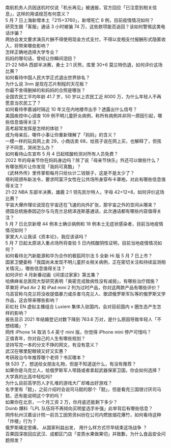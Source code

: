 南航机务人员因送机时仅说「机长再见」被通报，官方回应「已注意到相关信息」，这样的用语规范有何意义？  
5 月 7 日上海新增本土「215+3760」，新增死亡 8 例，目前疫情情况如何？  
研究生跟「客服」通话 3 小时被骗 74 万，这些款项能否追回？该如何警惕这类电话诈骗？  
两协会发文要求演员片酬不得使用现金方式支付，不得以变相支付报酬形式隐匿收入，将带来哪些影响？  
怎样正确地选择大学专业？  
妈妈的哪句话，曾经让你瞬间泪目？  
21-22 NBA 西部半决赛，勇士 2:1 灰熊，库里 30+6 莫兰特伤退，如何评价这场比赛？  
如何看待中国人民大学正式退出世界排名？  
为什么说 3nm 是现在芯片制程的天花板？  
你最不舍得删掉的和妈妈的合照是哪张？  
全国农民工平均年龄 41.7 岁，50 岁以上农民工近 8000 万，为什么年轻人不再愿意当农民工了？  
如何看待李嘉诚时隔近 10 年又在内地楼市出手？透露出什么信号？  
美国疾控中心调查 109 例不明儿童肝炎病例，称所有病例并非同一原因引起，哪些信息值得关注？  
高考超常发挥是怎样的体验？  
成为母亲后，哪件小事让你重新理解了「妈妈」的含义？  
一模一样的玩具网上卖 29，小商店卖 68，给孩子说在网上买，也解释了，但孩子不同意，哭闹怎么办？  
如何看待山东宣布 5 月 4 日起核酸检测对所有人员免费？  
2022 年的母亲节你在妈妈身边吗？除了说「母亲节快乐」外还可以做些什么？  
有哪张照片让你发现「我妈可真酷」？  
《武林外传》里佟掌柜每月只给伙计二钱银子，这是不是太少了？  
塔利班颁布新法令，要求阿富汗女性在公共场所身穿布卡罩袍，对此有哪些信息值得关注？  
21-22 NBA 东部半决赛，雄鹿 2:1 领先凯尔特人，字母 42+12+8，如何评价这场比赛？  
宇宙大爆炸理论说现在宇宙还在飞速的向外扩张，那宇宙之外的空间从哪来？  
德国总统施泰因迈尔与乌克兰总统泽连斯基通话，此次通话都有哪些内容值得关注？  
5 月 7 日北京新增 44 例本土确诊病例和 18 例本土无症状感染者，目前当地疫情情况如何？  
家里大人让我读《资本论》，我应该读吗？  
5 月 7 日起太原进入重点场所将查验 5 日内核酸阴性证明，目前当地疫情情况如何？  
如何看待北汽新能源和华为合作的极狐阿尔法 S 全新 Hi 版 5 月 7 日上市？  
国家卫健委称「我国尚未发现不明儿童肝炎相关病例，正在密切关注和持续监测相关情况」，哪些信息值得关注？  
如何评价 4 月新番动画《间谍过家家》第五集？  
哈佛麻省总医院大型研究表明「奥密克戎致病性没有减弱」，有哪些治疗措施？  
苹果将 iPad Air 2 和 iPad mini 2 列为过时产品，你对这两款产品有哪些评价？  
乌高官称乌克兰将没收提倡暴力或杀害乌克兰人、歌颂俄罗斯军队等的俄罗斯文学作品，这会带来哪些影响？  
彩虹社 EN 虚拟主播组合 Luxiem 集体入驻国内，会对目前国内 v  圈生态产生怎样的影响？  
报告显示 2021 年结婚登记对数下降到 763.6 万对，是什么原因导致年轻人「不想结婚」？  
网传 iPhone 14 取消 5.4 英寸 mini 版，你觉得 iPhone mini 停产可惜吗？  
正值青年，你对自己的人生有哪些规划？  
坚持写完一本的分文不挣的网文，有没有意义？  
武汉在哪里配眼镜又好又实惠？  
考研政治今年推荐哪个老师？书买哪本？  
快 520 了，想送给女朋友礼物，但是不知道送什么，有没有推荐？  
如果你是乌克兰人，给俄罗斯军人带路或者拿起武器保家卫国，你会如何选择？  
大学真的比高中轻松吗?  
为什么目前高学历人才扎堆的游戏大厂却难出好游戏？  
名字里有「懿」，之前介绍时会说司马懿的那个「懿」，但是看完三国很讨厌司马懿，还有能说明这个字的吗？  
如果你在北京，一个月工资 2 万，你月底还能剩下多少？  
Doinb 爆料「LPL 队伍将不再倾向买明星选手补强」此举背后有哪些信息？  
网传杭州汉嘉设计院一前员工因劳资纠纷在公司内燃放烟花爆竹，如何看待这种「炸楼」行为？  
俄罗斯痛定思痛， 从国家利益出发， 用什么样方式尽早结束这场战争 ？  
百果园深夜回应武汉、成都区门店「变质水果做果切」并致歉，为什么食品安全问题频发？  
